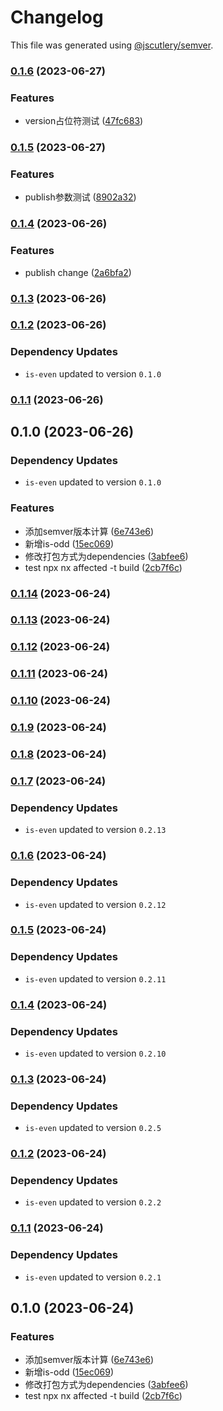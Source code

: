 # Changelog

This file was generated using [@jscutlery/semver](https://github.com/jscutlery/semver).

### [0.1.6](https://github.com/lijie33402/nx-demo/compare/is-odd-0.1.5...is-odd-0.1.6) (2023-06-27)


### Features

* version占位符测试 ([47fc683](https://github.com/lijie33402/nx-demo/commit/47fc68350360a611740537dbe360dd4eb227d593))

### [0.1.5](https://github.com/lijie33402/nx-demo/compare/is-odd-0.1.4...is-odd-0.1.5) (2023-06-27)


### Features

* publish参数测试 ([8902a32](https://github.com/lijie33402/nx-demo/commit/8902a32bfc7c0934aa0678badf18b81c27d99303))

### [0.1.4](https://github.com/lijie33402/nx-demo/compare/is-odd-0.1.3...is-odd-0.1.4) (2023-06-26)


### Features

* publish change ([2a6bfa2](https://github.com/lijie33402/nx-demo/commit/2a6bfa2feb8609e903417965200c60c26fbb828f))

### [0.1.3](https://github.com/lijie33402/nx-demo/compare/is-odd-0.1.2...is-odd-0.1.3) (2023-06-26)

### [0.1.2](https://github.com/lijie33402/nx-demo/compare/is-odd-0.1.1...is-odd-0.1.2) (2023-06-26)

### Dependency Updates

* `is-even` updated to version `0.1.0`
### [0.1.1](https://github.com/lijie33402/nx-demo/compare/is-odd-0.1.0...is-odd-0.1.1) (2023-06-26)

## 0.1.0 (2023-06-26)

### Dependency Updates

* `is-even` updated to version `0.1.0`

### Features

* 添加semver版本计算 ([6e743e6](https://github.com/lijie33402/nx-demo/commit/6e743e674dca4311d7afa48a2aeff6e98d382f2e))
* 新增is-odd ([15ec069](https://github.com/lijie33402/nx-demo/commit/15ec069d703b723060229776e2582ed2b44129a1))
* 修改打包方式为dependencies ([3abfee6](https://github.com/lijie33402/nx-demo/commit/3abfee68a5a656958c1e1b0059c51c6d82180929))
* test npx nx affected -t build ([2cb7f6c](https://github.com/lijie33402/nx-demo/commit/2cb7f6cf832d6e635c0afb8f330a5532917f5a9f))

### [0.1.14](https://github.com/lijie33402/nx-demo/compare/is-odd-0.1.13...is-odd-0.1.14) (2023-06-24)

### [0.1.13](https://github.com/lijie33402/nx-demo/compare/is-odd-0.1.12...is-odd-0.1.13) (2023-06-24)

### [0.1.12](https://github.com/lijie33402/nx-demo/compare/is-odd-0.1.11...is-odd-0.1.12) (2023-06-24)

### [0.1.11](https://github.com/lijie33402/nx-demo/compare/is-odd-0.1.10...is-odd-0.1.11) (2023-06-24)

### [0.1.10](https://github.com/lijie33402/nx-demo/compare/is-odd-0.1.9...is-odd-0.1.10) (2023-06-24)

### [0.1.9](https://github.com/lijie33402/nx-demo/compare/is-odd-0.1.8...is-odd-0.1.9) (2023-06-24)

### [0.1.8](https://github.com/lijie33402/nx-demo/compare/is-odd-0.1.7...is-odd-0.1.8) (2023-06-24)

### [0.1.7](https://github.com/lijie33402/nx-demo/compare/is-odd-0.1.6...is-odd-0.1.7) (2023-06-24)

### Dependency Updates

* `is-even` updated to version `0.2.13`
### [0.1.6](https://github.com/lijie33402/nx-demo/compare/is-odd-0.1.5...is-odd-0.1.6) (2023-06-24)

### Dependency Updates

* `is-even` updated to version `0.2.12`
### [0.1.5](https://github.com/lijie33402/nx-demo/compare/is-odd-0.1.4...is-odd-0.1.5) (2023-06-24)

### Dependency Updates

* `is-even` updated to version `0.2.11`
### [0.1.4](https://github.com/lijie33402/nx-demo/compare/is-odd-0.1.3...is-odd-0.1.4) (2023-06-24)

### Dependency Updates

* `is-even` updated to version `0.2.10`
### [0.1.3](https://github.com/lijie33402/nx-demo/compare/is-odd-0.1.2...is-odd-0.1.3) (2023-06-24)

### Dependency Updates

* `is-even` updated to version `0.2.5`
### [0.1.2](https://github.com/lijie33402/nx-demo/compare/is-odd-0.1.1...is-odd-0.1.2) (2023-06-24)

### Dependency Updates

* `is-even` updated to version `0.2.2`
### [0.1.1](https://github.com/lijie33402/nx-demo/compare/is-odd-0.1.0...is-odd-0.1.1) (2023-06-24)

### Dependency Updates

* `is-even` updated to version `0.2.1`
## 0.1.0 (2023-06-24)


### Features

* 添加semver版本计算 ([6e743e6](https://github.com/lijie33402/nx-demo/commit/6e743e674dca4311d7afa48a2aeff6e98d382f2e))
* 新增is-odd ([15ec069](https://github.com/lijie33402/nx-demo/commit/15ec069d703b723060229776e2582ed2b44129a1))
* 修改打包方式为dependencies ([3abfee6](https://github.com/lijie33402/nx-demo/commit/3abfee68a5a656958c1e1b0059c51c6d82180929))
* test npx nx affected -t build ([2cb7f6c](https://github.com/lijie33402/nx-demo/commit/2cb7f6cf832d6e635c0afb8f330a5532917f5a9f))
